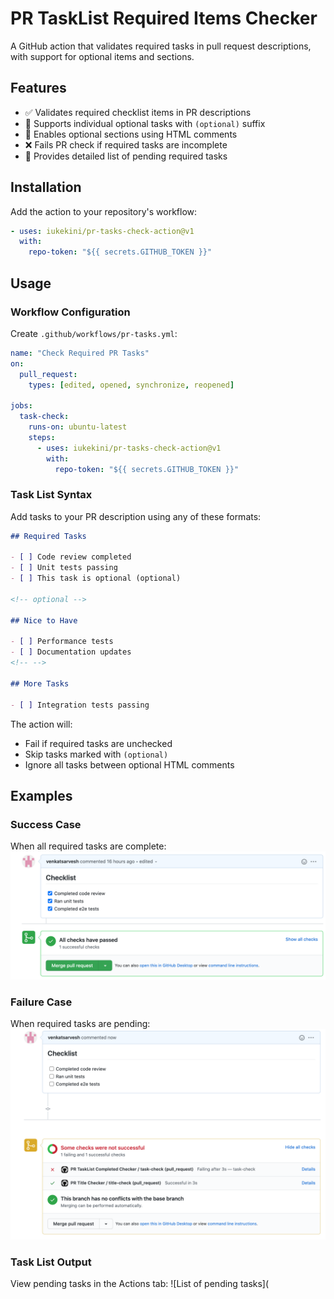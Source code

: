 # PR TaskList Required Items Checker

A GitHub action that validates required tasks in pull request descriptions, with support for optional items and sections.

## Features

- ✅ Validates required checklist items in PR descriptions
- 🔄 Supports individual optional tasks with `(optional)` suffix
- 📑 Enables optional sections using HTML comments
- ❌ Fails PR check if required tasks are incomplete
- 📝 Provides detailed list of pending required tasks

## Installation

Add the action to your repository's workflow:

```yaml
- uses: iukekini/pr-tasks-check-action@v1
  with:
    repo-token: "${{ secrets.GITHUB_TOKEN }}"
```

## Usage

### Workflow Configuration

Create `.github/workflows/pr-tasks.yml`:

```yaml
name: "Check Required PR Tasks"
on:
  pull_request:
    types: [edited, opened, synchronize, reopened]

jobs:
  task-check:
    runs-on: ubuntu-latest
    steps:
      - uses: iukekini/pr-tasks-check-action@v1
        with:
          repo-token: "${{ secrets.GITHUB_TOKEN }}"
```

### Task List Syntax

Add tasks to your PR description using any of these formats:

```markdown
## Required Tasks

- [ ] Code review completed
- [ ] Unit tests passing
- [ ] This task is optional (optional)

<!-- optional -->

## Nice to Have

- [ ] Performance tests
- [ ] Documentation updates
<!-- -->

## More Tasks

- [ ] Integration tests passing
```

The action will:

- Fail if required tasks are unchecked
- Skip tasks marked with `(optional)`
- Ignore all tasks between optional HTML comments

## Examples

### Success Case

When all required tasks are complete:
![All tasks completed](images/success.png)

### Failure Case

When required tasks are pending:
![Some tasks are pending](images/failure.png)

### Task List Output

View pending tasks in the Actions tab:
![List of pending tasks](
